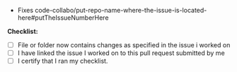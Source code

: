 * Fixes code-collabo/put-repo-name-where-the-issue-is-located-here#putTheIssueNumberHere 

**Checklist:**
- [ ] File or folder now contains changes as specified in the issue i worked on
- [ ] I have linked the issue I worked on to this pull request submitted by me
- [ ] I certify that I ran my checklist.
